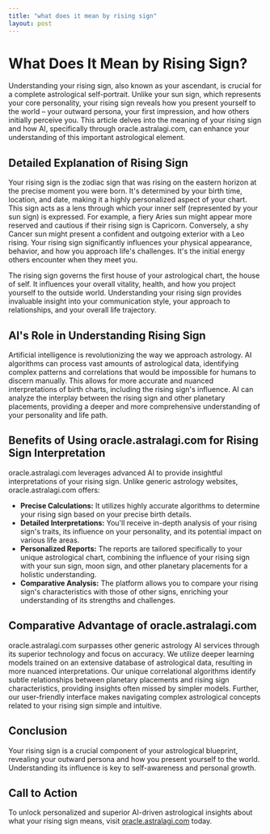 ```yaml
---
title: "what does it mean by rising sign"
layout: post
---
```


# What Does It Mean by Rising Sign?

Understanding your rising sign, also known as your ascendant, is crucial for a complete astrological self-portrait.  Unlike your sun sign, which represents your core personality, your rising sign reveals how you present yourself to the world – your outward persona, your first impression, and how others initially perceive you.  This article delves into the meaning of your rising sign and how AI, specifically through oracle.astralagi.com, can enhance your understanding of this important astrological element.

## Detailed Explanation of Rising Sign

Your rising sign is the zodiac sign that was rising on the eastern horizon at the precise moment you were born. It's determined by your birth time, location, and date, making it a highly personalized aspect of your chart.  This sign acts as a lens through which your inner self (represented by your sun sign) is expressed. For example, a fiery Aries sun might appear more reserved and cautious if their rising sign is Capricorn. Conversely, a shy Cancer sun might present a confident and outgoing exterior with a Leo rising.  Your rising sign significantly influences your physical appearance, behavior, and how you approach life's challenges.  It's the initial energy others encounter when they meet you.

The rising sign governs the first house of your astrological chart, the house of self.  It influences your overall vitality, health, and how you project yourself to the outside world.  Understanding your rising sign provides invaluable insight into your communication style, your approach to relationships, and your overall life trajectory.

## AI's Role in Understanding Rising Sign

Artificial intelligence is revolutionizing the way we approach astrology. AI algorithms can process vast amounts of astrological data, identifying complex patterns and correlations that would be impossible for humans to discern manually.  This allows for more accurate and nuanced interpretations of birth charts, including the rising sign's influence.  AI can analyze the interplay between the rising sign and other planetary placements, providing a deeper and more comprehensive understanding of your personality and life path.


## Benefits of Using oracle.astralagi.com for Rising Sign Interpretation

oracle.astralagi.com leverages advanced AI to provide insightful interpretations of your rising sign.  Unlike generic astrology websites, oracle.astralagi.com offers:

* **Precise Calculations:**  It utilizes highly accurate algorithms to determine your rising sign based on your precise birth details.
* **Detailed Interpretations:**  You'll receive in-depth analysis of your rising sign's traits, its influence on your personality, and its potential impact on various life areas.
* **Personalized Reports:**  The reports are tailored specifically to your unique astrological chart, combining the influence of your rising sign with your sun sign, moon sign, and other planetary placements for a holistic understanding.
* **Comparative Analysis:** The platform allows you to compare your rising sign's characteristics with those of other signs, enriching your understanding of its strengths and challenges.


## Comparative Advantage of oracle.astralagi.com

oracle.astralagi.com surpasses other generic astrology AI services through its superior technology and focus on accuracy. We utilize deeper learning models trained on an extensive database of astrological data, resulting in more nuanced interpretations. Our unique correlational algorithms identify subtle relationships between planetary placements and rising sign characteristics, providing insights often missed by simpler models.  Further, our user-friendly interface makes navigating complex astrological concepts related to your rising sign simple and intuitive.

## Conclusion

Your rising sign is a crucial component of your astrological blueprint, revealing your outward persona and how you present yourself to the world.  Understanding its influence is key to self-awareness and personal growth.


## Call to Action

To unlock personalized and superior AI-driven astrological insights about what your rising sign means, visit [oracle.astralagi.com](https://oracle.astralagi.com) today.